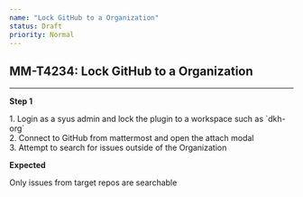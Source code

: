 ```yaml
---
name: "Lock GitHub to a Organization"
status: Draft
priority: Normal
---
```


## MM-T4234: Lock GitHub to a Organization

---

**Step 1**

1\. Login as a syus admin and lock the plugin to a workspace such as \`dkh-org\`\
2\. Connect to GitHub from mattermost and open the attach modal\
3\. Attempt to search for issues outside of the Organization

**Expected**

Only issues from target repos are searchable

